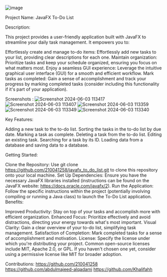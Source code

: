 ![image](https://github.com/210041258/javafx_to_do_list/assets/142579249/cdd5ed7d-d6af-4836-a801-32bb7de8415c)

Project Name: JavaFX To-Do List

Description:


This project provides a user-friendly application built with JavaFX to streamline your daily task management. It empowers you to:

Effortlessly create and manage to-do items: Effortlessly add new tasks to your list, providing clear descriptions for each one.
Maintain organization: Prioritize tasks and keep your schedule organized, ensuring you focus on what matters most.
Enjoy a seamless GUI experience: Leverage the intuitive graphical user interface (GUI) for a smooth and efficient workflow.
Mark tasks as completed: Gain a sense of accomplishment and track your progress by marking completed tasks (consider including this functionality if it's part of your application).

Screenshots : 
![Screenshot 2024-06-03 113417](https://github.com/210041258/javafx_to_do_list/assets/142579249/77189af0-4b45-4da8-9f2f-8899c0caaab3)
![Screenshot 2024-06-03 113407](https://github.com/210041258/javafx_to_do_list/assets/142579249/f0cbdcad-eedd-4430-a7d5-7c5fa50a21a4)
![Screenshot 2024-06-03 113359](https://github.com/210041258/javafx_to_do_list/assets/142579249/be9e20c7-e694-4c92-a952-3d66e552a28c)
![Screenshot 2024-06-03 113349](https://github.com/210041258/javafx_to_do_list/assets/142579249/2d04e379-461f-4ba0-8594-c5d169f436e8)
![Screenshot 2024-06-03 113340](https://github.com/210041258/javafx_to_do_list/assets/142579249/5e0defc5-d762-449d-992a-5ddfff1e1afc)


Key Features:

Adding a new task to the to-do list.
Sorting the tasks in the to-do list by due date.
Marking a task as complete.
Deleting a task from the to-do list.
Editing an existing task.
Searching for a task by its ID.
Loading data from a database and saving data to a database.

Getting Started:

Clone the Repository: Use git clone https://github.com/210041258/javafx_to_do_list.git to clone this repository onto your local machine.
Set Up Dependencies: Ensure you have the necessary JavaFX libraries installed (instructions can be found on the JavaFX website: https://docs.oracle.com/javafx/2).
Run the Application: Follow the specific instructions within the project (potentially involving compiling or running a Java class) to launch the To-Do List application.
Benefits:

Improved Productivity: Stay on top of your tasks and accomplish more with efficient organization.
Enhanced Focus: Prioritize effectively and avoid distractions, directing your energy towards what's most important.
Visual Clarity: Gain a clear overview of your to-do list, simplifying task management.
Satisfaction of Completion: Mark completed tasks for a sense of accomplishment and motivation.
License:
Specify the license under which you're distributing your project. Common open-source licenses include MIT, Apache 2.0, or GPL. If you haven't chosen one yet, consider using a permissive license like MIT for broader adoption.

Contributions:
https://github.com/210041258
https://github.com/abdulmajeed-alqadami
https://github.com/Khalifahh

